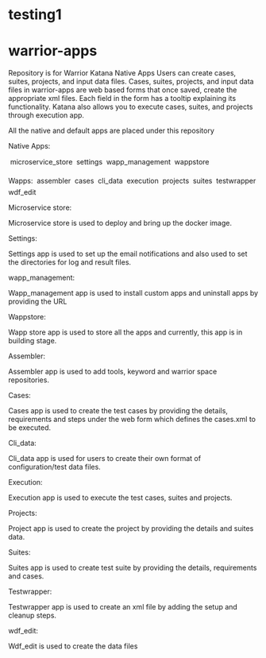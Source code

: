 # testing1
# warrior-apps
Repository is for Warrior Katana Native Apps
Users can create cases, suites, projects, and input data files. Cases, suites, projects, and input data files in warrior-apps are web based forms that once saved, create the appropriate xml files. Each field in the form has a tooltip explaining its functionality. Katana also allows you to execute cases, suites, and projects through execution app.

All the native and default apps are placed under this repository

Native Apps:

	microservice_store
	settings
	wapp_management
	wappstore

Wapps:
	assembler
	cases
	cli_data
	execution
	projects
	suites
	testwrapper
	wdf_edit

Microservice store:

Microservice store is used to deploy and bring up the docker image.

Settings:

Settings app is used to set up the email notifications and also used to set the directories for log and result files.

wapp_management:

Wapp_management app is used to install custom apps and uninstall apps by providing the URL

Wappstore:

Wapp store app is used to store all the apps and currently, this app is in building stage.


Assembler:

Assembler app is used to add tools, keyword and warrior space repositories.

Cases:

Cases app is used to create the test cases by providing the details, requirements and steps under the web form which defines the cases.xml to be executed.

Cli_data:

Cli_data app is used for users to create their own format of configuration/test data files.

Execution:

Execution app is used to execute the test cases, suites and projects.

Projects:

Project app is used to create the project by providing the details and suites data.

Suites:

Suites app is used to create test suite by providing the details, requirements and cases.

Testwrapper:

Testwrapper app is used to create an xml file by adding the setup and cleanup steps.

wdf_edit:

Wdf_edit is used to create the data files
